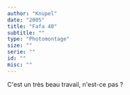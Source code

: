 ```yaml
---
author: "Knupel"
date: "2005"
title: "Fafa 40"
subtitle: ""
type: "Photomontage"
size: ""
serie: ""
id: ""
misc: ""
---
```


C'est un très beau travail, n'est-ce pas ?